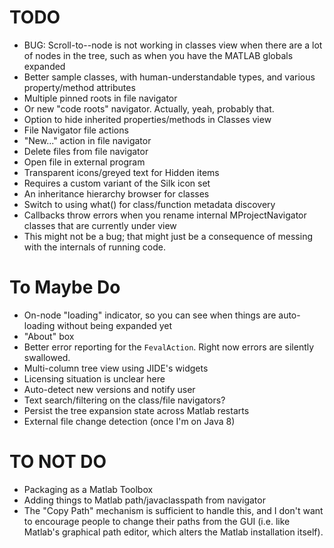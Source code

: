 TODO
=============

* BUG: Scroll-to--node is not working in classes view when there are a lot of nodes in the tree, such as when you have the MATLAB globals expanded
* Better sample classes, with human-understandable types, and various property/method attributes
* Multiple pinned roots in file navigator
 * Or new "code roots" navigator. Actually, yeah, probably that.
* Option to hide inherited properties/methods in Classes view
* File Navigator file actions
 * "New..." action in file navigator
 * Delete files from file navigator
 * Open file in external program
* Transparent icons/greyed text for Hidden items
 * Requires a custom variant of the Silk icon set
* An inheritance hierarchy browser for classes
* Switch to using what() for class/function metadata discovery
* Callbacks throw errors when you rename internal MProjectNavigator classes that are currently under view
 * This might not be a bug; that might just be a consequence of messing with the internals of running code.

# To Maybe Do

* On-node "loading" indicator, so you can see when things are auto-loading without being expanded yet
* "About" box
* Better error reporting for the `FevalAction`. Right now errors are silently swallowed.
* Multi-column tree view using JIDE's widgets
 * Licensing situation is unclear here
* Auto-detect new versions and notify user
* Text search/filtering on the class/file navigators?
* Persist the tree expansion state across Matlab restarts
* External file change detection (once I'm on Java 8)

# TO NOT DO

* Packaging as a Matlab Toolbox
* Adding things to Matlab path/javaclasspath from navigator
 * The "Copy Path" mechanism is sufficient to handle this, and I don't want to encourage people to change their paths from the GUI (i.e. like Matlab's graphical path editor, which alters the Matlab installation itself).
